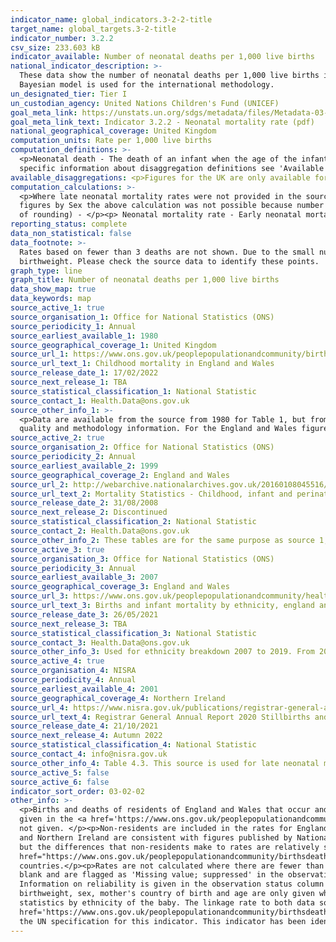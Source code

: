 ```yaml
---
indicator_name: global_indicators.3-2-2-title
target_name: global_targets.3-2-title
indicator_number: 3.2.2
csv_size: 233.603 kB
indicator_available: Number of neonatal deaths per 1,000 live births
national_indicator_description: >-
  These data show the number of neonatal deaths per 1,000 live births in the UK. These statististics are derived from information recorded when births and deaths are registered in England and Wales as part of civil registration, a legal requirement. Data presented by the UN may differ as a
  Bayesian model is used for the international methodology.
un_designated_tier: Tier I
un_custodian_agency: United Nations Children's Fund (UNICEF)
goal_meta_link: https://unstats.un.org/sdgs/metadata/files/Metadata-03-02-02.pdf
goal_meta_link_text: Indicator 3.2.2 - Neonatal mortality rate (pdf)
national_geographical_coverage: United Kingdom
computation_units: Rate per 1,000 live births
computation_definitions: >-
  <p>Neonatal death - The death of an infant when the age of the infant is under 28 days.</p><p>Early neonatal - The death of an infant when the age of the infant is under 7 days.</p><p>Late neonatal - The death of an infant when the age of the infant is between 7 and 27 days.</p><p>For
  specific information about disaggregation definitions see 'Available disaggregations' below.
available_disaggregations: <p>Figures for the UK are only available for the headline data and for sex.</p><p>Neonatal period - Figures are given for early, and overall neonatal period for all characteristics. Figures are not shown here for the late neonatal period for Northern Ireland, and for sex by country of occurrence for Northern Ireland, Scotland, or Wales due to low reliability of rates. These data are, however, available in the <a href = "https://www.ons.gov.uk/peoplepopulationandcommunity/birthsdeathsandmarriages/deaths/datasets/childmortalitystatisticschildhoodinfantandperinatalchildhoodinfantandperinatalmortalityinenglandandwales">Child mortality (death cohort) tables in England and Wales</a>.</p><p>Country - Country of occurrence. The separate figures for England and Wales exclude deaths of non-residents. The figures for Scotland, Northern Ireland, and England and Wales combined include deaths of non-residents. They should therefore not be directly compared to the separate figures for England and Wales. The UK figure is calculated from figures for Scotland, Northern Ireland, and England and Wales combined. Country of occurrence is available by sex for all countries, and by sex and neonatal period for England, and England and Wales.</p><p>Region - Region of residence (note that this differs to Country, which is area of occurrence). Region is only available when 'England' is selected in the Country dropdown menu. Lower levels of geography (e.g. county) are also available in the <a href = "https://www.ons.gov.uk/peoplepopulationandcommunity/birthsdeathsandmarriages/deaths/datasets/childmortalitystatisticschildhoodinfantandperinatalchildhoodinfantandperinatalmortalityinenglandandwales">Child mortality (death cohort) tables in England and Wales</a>. They are not shown here due to the level of uncertainty in many of the rates.</p><p>Age - Age of mother. Only available when England and Wales is selected in Country. More detailed data (age of mother by birthweight) are available in Table 10 of the <a href = "https://www.ons.gov.uk/peoplepopulationandcommunity/birthsdeathsandmarriages/deaths/datasets/childmortalitystatisticschildhoodinfantandperinatalchildhoodinfantandperinatalmortalityinenglandandwales">Child mortality (death cohort) tables in England and Wales</a>. These figures are not included here due to the number of rates with low reliability.</p><p>Birthweight - Only available when England and Wales is selected in Country. Some rates, in particular for some of the lowest and highest birthweights have low reliability. These are identified in the data download and in the source data. Birthweight is also available by mother's age and country of birth in the <a href = "https://www.ons.gov.uk/peoplepopulationandcommunity/birthsdeathsandmarriages/deaths/datasets/childmortalitystatisticschildhoodinfantandperinatalchildhoodinfantandperinatalmortalityinenglandandwales">Child mortality (death cohort) tables in England and Wales</a>.</p><p>Country of birth - Mother's country of birth. Only available when England and Wales is selected in Country. Country of birth data prior to 2010 are not shown as country groupings differ to later years. Antarctica and Oceania, Rest of Europe (non EU), the Americas and Caribbean, and 'Other' countries have a lot of rates with low reliability. Countries included in each grouping are given in the Country code listings table of the <a href = "https://www.ons.gov.uk/peoplepopulationandcommunity/birthsdeathsandmarriages/deaths/datasets/childmortalitystatisticschildhoodinfantandperinatalchildhoodinfantandperinatalmortalityinenglandandwales">Child mortality (death cohort) tables in England and Wales</a>. Smaller groupings of countries are also available but not shown here due to low reliability.</p><p>Sex - Sex of the baby.</p><p>Ethnicity - Ethnicity of the baby. Ethnicity is also available for Wales, but is not shown here due to low reliability of the rates.</p><p>Data on further characteristics are also available from the <a href = "https://www.ons.gov.uk/peoplepopulationandcommunity/birthsdeathsandmarriages/deaths/datasets/childmortalitystatisticschildhoodinfantandperinatalchildhoodinfantandperinatalmortalityinenglandandwales">Child mortality (death cohort) tables in England and Wales</a>.</p>
computation_calculations: >-
  <p>Where late neonatal mortality rates were not provided in the source data, the following calculation was carried out (with the one exception given below):</p><p>(Number of neonatal deaths - number of early neonatal deaths) / (number of live births / 1000) </p><p>For Northern Ireland
  figures by Sex the above calculation was not possible because number of live births excludes births to non-resident mothers, while the number of deaths includes non-residents. Therefore, for Northern Ireland the following calculation was used (which is less precise by up to 0.1 because
  of rounding) - </p><p> Neonatal mortality rate - Early neonatal mortality rate</p>
reporting_status: complete
data_non_statistical: false
data_footnote: >-
  Rates based on fewer than 3 deaths are not shown. Due to the small number of events, the reliability of rates which are based on between 3 and 19 deaths may be affected. This particularly affects rates for late neonatal deaths, and for certain categories in country of birth, and
  birthweight. Please check the source data to identify these points.
graph_type: line
graph_title: Number of neonatal deaths per 1,000 live births
data_show_map: true
data_keywords: map
source_active_1: true
source_organisation_1: Office for National Statistics (ONS)
source_periodicity_1: Annual 
source_earliest_available_1: 1980
source_geographical_coverage_1: United Kingdom
source_url_1: https://www.ons.gov.uk/peoplepopulationandcommunity/birthsdeathsandmarriages/deaths/datasets/childmortalitystatisticschildhoodinfantandperinatalchildhoodinfantandperinatalmortalityinenglandandwales
source_url_text_1: Childhood mortality in England and Wales
source_release_date_1: 17/02/2022
source_next_release_1: TBA
source_statistical_classification_1: National Statistic
source_contact_1: Health.Data@ons.gov.uk
source_other_info_1: >-
  <p>Data are available from the source from 1980 for Table 1, but from 2008 for other tables.</p><p>See the <a href='https://www.ons.gov.uk/peoplepopulationandcommunity/birthsdeathsandmarriages/deaths/qmis/childmortalitystatisticsqmi'>Child and infant mortality statistics QMI</a> for
  quality and methodology information. For the England and Wales figure see table 1.</p>
source_active_2: true
source_organisation_2: Office for National Statistics (ONS)
source_periodicity_2: Annual
source_earliest_available_2: 1999
source_geographical_coverage_2: England and Wales
source_url_2: http://webarchive.nationalarchives.gov.uk/20160108045516/http://www.ons.gov.uk/ons/rel/vsob1/mortality-statistics--childhood--infant-and-perinatal--england-and-wales--series-dh3-/index.html
source_url_text_2: Mortality Statistics - Childhood, infant and perinatal, England and Wales (Series DH3)
source_release_date_2: 31/08/2008
source_next_release_2: Discontinued
source_statistical_classification_2: National Statistic
source_contact_2: Health.Data@ons.gov.uk
source_other_info_2: These tables are for the same purpose as source 1, but are for earlier years.
source_active_3: true
source_organisation_3: Office for National Statistics (ONS)
source_periodicity_3: Annual
source_earliest_available_3: 2007
source_geographical_coverage_3: England and Wales
source_url_3: https://www.ons.gov.uk/peoplepopulationandcommunity/healthandsocialcare/childhealth/datasets/birthsandinfantmortalitybyethnicityenglandandwales
source_url_text_3: Births and infant mortality by ethnicity, england and Wales
source_release_date_3: 26/05/2021
source_next_release_3: TBA
source_statistical_classification_3: National Statistic
source_contact_3: Health.Data@ons.gov.uk
source_other_info_3: Used for ethnicity breakdown 2007 to 2019. From 2020 ethnicity data are available from source 1.
source_active_4: true
source_organisation_4: NISRA
source_periodicity_4: Annual
source_earliest_available_4: 2001
source_geographical_coverage_4: Northern Ireland
source_url_4: https://www.nisra.gov.uk/publications/registrar-general-annual-report-2020-stillbirths-and-infant-deaths
source_url_text_4: Registrar General Annual Report 2020 Stillbirths and Infant Deaths
source_release_date_4: 21/10/2021
source_next_release_4: Autumn 2022
source_statistical_classification_4: National Statistic
source_contact_4: info@nisra.gov.uk 
source_other_info_4: Table 4.3. This source is used for late neonatal mortality rates for Northern Ireland only.
source_active_5: false
source_active_6: false
indicator_sort_order: 03-02-02
other_info: >-
  <p>Births and deaths of residents of England and Wales that occur and are registered outside of England and Wales are not included.</p><p>Important information on the strengths and limitations of the data, the quality of the output, uses and users, and how the output was created are
  given in the <a href='https://www.ons.gov.uk/peoplepopulationandcommunity/birthsdeathsandmarriages/deaths/methodologies/childmortalitystatisticsqmi'>Child and infant mortality Quality and Methodology Information document</a>.</p><p> Where the number of deaths is smaller than 3, rates are
  not given. </p><p>Non-residents are included in the rates for England and Wales combined, Scotland, and Northern Ireland. However, non-residents are excluded from rates for England, and Wales.</p><p>The reason why non-residents are treated differently is because the figures for Scotland
  and Northern Ireland are consistent with figures published by National Records of Scotland (NRS) and Northern Ireland Statistics and Research Agency (NISRA) respectively, and each organisation uses slightly different definitions. This does have a small knock-on effect on comparability
  but the differences that non-residents make to rates are relatively small – at the most, including/excluding non-residents leads to a difference of 0.1 in the rates shown. Please see the <a
  href="https://www.ons.gov.uk/peoplepopulationandcommunity/birthsdeathsandmarriages/deaths/methodologies/userguidetochildmortalitystatistics#area-coverage-and-base-populations">User guide to child and infant mortality statistics</a> for information on comparability between
  countries.</p><p>Rates are not calculated where there are fewer than 3 deaths in a cell. It is ONS practice not to calculate rates where there are fewer than 3 deaths in a cell, as rates based on such low numbers are susceptible to inaccurate interpretation. These values have been left
  blank and are flagged as 'Missing value; suppressed' in the observation status of the downloadable csv. Some figures shown have low reliability (rates based on between 3 and 19 deaths). This means that their reliability as a measure may be affected by the small number of events.
  Information on reliability is given in the observation status column in the downloadable csv. In particular, late neonatal figures have low reliability for some birthweights and some country of birth levels. See available disaggregations above for more information. </p><p>Breakdowns by
  birthweight, sex, mother's country of birth and age are only given where deaths could be linked to their corresponding birth registration record. For the data years 2007 onwards, deaths that linked to their birth registration are then linked to birth notification data, enabling
  statistics by ethnicity of the baby. The linkage rate to both data sources is above 95% for all years except 2020, for which the linkage rate was 90.5%. For more information see the cover sheet in the <a
  href='https://www.ons.gov.uk/peoplepopulationandcommunity/birthsdeathsandmarriages/deaths/datasets/childmortalitystatisticschildhoodinfantandperinatalchildhoodinfantandperinatalmortalityinenglandandwales'>Child mortality (death cohort) tables in England and Wales</a>.</p><p> Data follows
  the UN specification for this indicator. This indicator has been identified in collaboration with topic experts.
---
```

